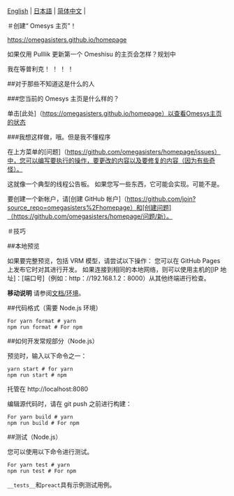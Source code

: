 [English](README.en.md) | [日本語](README.md) | [简体中文](README.zh_hans.md) |

＃创建“ Omesys 主页”！

https://omegasisters.github.io/homepage

如果仅用 Pulllik 更新第一个 Omeshisu 的主页会怎样？规划中

我在等普利克！ ！ ！ ！

##对于那些不知道这是什么的人

###您当前的 Omesys 主页是什么样的？

单击[此处]（https://omegasisters.github.io/homepage）以查看Omesys主页的状态

###我想这样做，哦。但是我不懂程序

在上方菜单的[问题]（https://github.com/omegasisters/homepage/issues）中，您可以编写要执行的操作，要更改的内容以及要修复的内容（因为有些奇怪）。

这就像一个典型的线程公告板。
如果您写一些东西，它可能会实现。可能不是。

要创建一个新帐户，请[创建 GitHub 帐户]（https://github.com/join?source_repo=omegasisters%2Fhomepage）和[创建问题]（https://github.com/omegasisters/homepage/问题/新）。

＃技巧

##本地预览

如果要完整预览，包括 VRM 模型，请尝试以下操作：
您可以在 GitHub Pages 上发布它时对其进行开发。
如果连接到相同的本地网络，则可以使用主机的[IP 地址]：[端口号]（例如：http：//192.168.1.2：8000）从其他终端进行检查。

**移动说明**
请参阅[文档/环境](documents/environment)。

##代码格式（需要 Node.js 环境）

```
For yarn format # yarn
npm run format # For npm
```

##如何开发常规部分（Node.js）

预览时，输入以下命令之一：

```
yarn start # for yarn
npm run start # npm
```

托管在 http://localhost:8080

编辑源代码时，请在 git push 之前进行构建：

```
For yarn build # yarn
npm run build # For npm
```

##测试（Node.js）

您可以使用以下命令进行测试。

```
For yarn test # yarn
npm run test # For npm
```

`__tests__`和`preact`具有示例测试用例。
